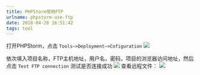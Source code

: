 ```yaml
---
title: PHPStorm使用FTP
urlname: phpstorm-use-ftp
date: 2018-04-28 16:51:42
tags: tool
---
```

打开PHPStorm，点击 `Tools—>Deployment—>Cofiguration`
![](/images/phpstorm-ftp.png)
<!-- more -->
依次填入项目名称，FTP主机地址，用户名，密码，项目的浏览器访问地址，然后点击 `Test FTP connection` 测试是否连接成功
![](/images/ftp-config.png)
查看远程文件：
![](/images/remote-host.png)